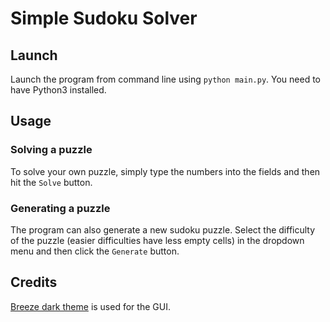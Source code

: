 # Simple Sudoku Solver
## Launch
Launch the program from command line using `python main.py`. You need to have Python3 installed.

## Usage
### Solving a puzzle
To solve your own puzzle, simply type the numbers into the fields and then hit the `Solve` button.

### Generating a puzzle
The program can also generate a new sudoku puzzle. Select the difficulty of the puzzle (easier difficulties have less empty cells) in the dropdown menu and then click the `Generate` button.

## Credits
[Breeze dark theme](https://github.com/thindil/tkBreeze) is used for the GUI.